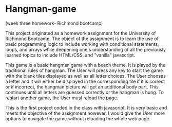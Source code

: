# Hangman-game
(week three homework- Richmond bootcamp)

This project originated as a homework assignment for the University of Richmond Bootcamp. The object of the assignment is to learn the use of basic programming logic to include working with conditional statements, loops, and arrays while deepening one's understanding of all the previously learned topics to include HTML/CSS, and "vanilla" javascript.

This game is a basic hangman game with a beach theme. It is played by the traditional rules of hangman. The User will press any key to start the game with the blank tiles displayed as well as all letter choices. The User chooses a letter and it will either be displayed in the corresponding tile if it is correct or if incorrect, the hangman picture will get an additional body part. This continues until all letters are guessed correctly or the hangman is hung. To restart another game, the User must reload the page.

This is the first project coded in the class with javascript. It is very basic and meets the objective of the assignment however, I would give the User more options to navigate the game without reloading the whole web page.
